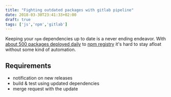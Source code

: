 ```yaml
---
title: "Fighting outdated packages with gitlab pipeline"
date: 2018-03-30T23:41:33+02:00
draft: true
tags: ['js','npm','gitlab']
---
```


Keeping your `npm` dependencies up to date is a never ending endeavor. With [about 500 packages deployed daily](http://www.modulecounts.com/) to [npm registry](https://npmjs.com) it's hard to stay afloat without some kind of automation. 

## Requirements

* notification on new releases 
* build & test using updated dependencies
* merge request with the update